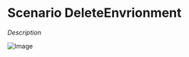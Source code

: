 # Scenario DeleteEnvrionment

_Description_

![Image](./UseCases/ManageEnvironment/DeleteEnvrionment.png)


